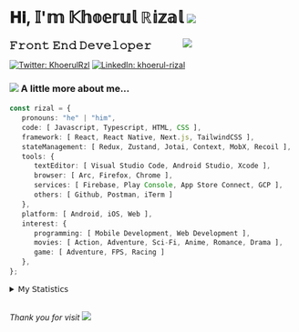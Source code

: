 <h1> 𝐇𝐢, 𝕀'𝕞 𝕂𝕙𝕠𝕖𝕣𝕦𝕝 ℝ𝕚𝕫𝕒𝕝 <img src="https://media.giphy.com/media/mGcNjsfWAjY5AEZNw6/giphy.gif" width="50"></h1>
<img align='right' src="https://media.giphy.com/media/v1.Y2lkPTc5MGI3NjExOWI2ajR2NGJubzBsZHFuaHMwajRrcDNsNXJwOG8yb3F0NjhkNXF4OSZlcD12MV9pbnRlcm5hbF9naWZfYnlfaWQmY3Q9cw/fkZukR450RQ1qnGaq9/giphy.gif" width="200">
<strong style="font-size:20px;">𝙵𝚛𝚘𝚗𝚝 𝙴𝚗𝚍 𝙳𝚎𝚟𝚎𝚕𝚘𝚙𝚎𝚛</strong>
</p></em>

[![Twitter: KhoerulRzl](https://img.shields.io/twitter/follow/KhoerulRzl?style=social)](https://twitter.com/KhoerulRzl)
[![LinkedIn: khoerul-rizal](https://img.shields.io/badge/khoerul--rizal-blue?style=flat-square&logo=Linkedin&logoColor=white&link=https://www.linkedin.com/in/khoerul-rizal/)](https://www.linkedin.com/in/khoerul-rizal/)

### <img src="https://media.giphy.com/media/VgCDAzcKvsR6OM0uWg/giphy.gif" width="50"> A little more about me...

```typescript
const rizal = {
   pronouns: "he" | "him",
   code: [ Javascript, Typescript, HTML, CSS ],
   framework: [ React, React Native, Next.js, TailwindCSS ],
   stateManagement: [ Redux, Zustand, Jotai, Context, MobX, Recoil ],
   tools: {
      textEditor: [ Visual Studio Code, Android Studio, Xcode ],
      browser: [ Arc, Firefox, Chrome ],
      services: [ Firebase, Play Console, App Store Connect, GCP ],
      others: [ Github, Postman, iTerm ]
   },
   platform: [ Android, iOS, Web ],
   interest: {
      programming: [ Mobile Development, Web Development ],
      movies: [ Action, Adventure, Sci-Fi, Anime, Romance, Drama ],
      game: [ Adventure, FPS, Racing ]
   },
};
```

<details>
  <summary>𝖬𝗒 𝖲𝗍𝖺𝗍𝗂𝗌𝗍𝗂𝖼𝗌</summary><br/>
   
<!--START_SECTION:waka-->
![Code Time](http://img.shields.io/badge/Code%20Time-812%20hrs%2049%20mins-blue)

![Profile Views](http://img.shields.io/badge/Profile%20Views-0-blue)

**🐱 My GitHub Data** 

> 📦 167.6 kB Used in GitHub's Storage 
 > 
> 🏆 1,189 Contributions in the Year 2024
 > 
> 💼 Opted to Hire
 > 
> 📜 32 Public Repositories 
 > 
> 🔑 8 Private Repositories 
 > 
**I'm an Early 🐤** 

```text
🌞 Morning                11704 commits       █████████░░░░░░░░░░░░░░░░   35.03 % 
🌆 Daytime                14683 commits       ███████████░░░░░░░░░░░░░░   43.95 % 
🌃 Evening                6878 commits        █████░░░░░░░░░░░░░░░░░░░░   20.59 % 
🌙 Night                  142 commits         ░░░░░░░░░░░░░░░░░░░░░░░░░   00.43 % 
```
📅 **I'm Most Productive on Tuesday** 

```text
Monday                   6553 commits        █████░░░░░░░░░░░░░░░░░░░░   19.62 % 
Tuesday                  7477 commits        ██████░░░░░░░░░░░░░░░░░░░   22.38 % 
Wednesday                5544 commits        ████░░░░░░░░░░░░░░░░░░░░░   16.60 % 
Thursday                 6420 commits        █████░░░░░░░░░░░░░░░░░░░░   19.22 % 
Friday                   4944 commits        ████░░░░░░░░░░░░░░░░░░░░░   14.80 % 
Saturday                 1090 commits        █░░░░░░░░░░░░░░░░░░░░░░░░   03.26 % 
Sunday                   1379 commits        █░░░░░░░░░░░░░░░░░░░░░░░░   04.13 % 
```


📊 **This Week I Spent My Time On** 

```text
🕑︎ Time Zone: Asia/Jakarta

💬 Programming Languages: 
TypeScript               33 hrs              █████████████░░░░░░░░░░░░   51.98 % 
Other                    15 hrs 21 mins      ██████░░░░░░░░░░░░░░░░░░░   24.18 % 
JavaScript               6 hrs 58 mins       ███░░░░░░░░░░░░░░░░░░░░░░   10.99 % 
PHP                      2 hrs 38 mins       █░░░░░░░░░░░░░░░░░░░░░░░░   04.16 % 
Figma Design             1 hr 58 mins        █░░░░░░░░░░░░░░░░░░░░░░░░   03.12 % 

🔥 Editors: 
VS Code                  45 hrs 27 mins      ██████████████████░░░░░░░   71.58 % 
Slack                    8 hrs 56 mins       ████░░░░░░░░░░░░░░░░░░░░░   14.07 % 
iTerm2                   3 hrs 33 mins       █░░░░░░░░░░░░░░░░░░░░░░░░   05.60 % 
Figma                    1 hr 58 mins        █░░░░░░░░░░░░░░░░░░░░░░░░   03.12 % 
Terminal                 1 hr 47 mins        █░░░░░░░░░░░░░░░░░░░░░░░░   02.81 % 

💻 Operating System: 
Mac                      63 hrs 30 mins      █████████████████████████   100.00 % 
```

**I Mostly Code in JavaScript** 

```text
JavaScript               41 repos            ████████████████░░░░░░░░░   65.08 % 
TypeScript               13 repos            █████░░░░░░░░░░░░░░░░░░░░   20.63 % 
PHP                      2 repos             █░░░░░░░░░░░░░░░░░░░░░░░░   03.17 % 
Kotlin                   1 repo              ░░░░░░░░░░░░░░░░░░░░░░░░░   01.59 % 
Jupyter Notebook         1 repo              ░░░░░░░░░░░░░░░░░░░░░░░░░   01.59 % 
```



**Timeline**

![Lines of Code chart](https://raw.githubusercontent.com/khoerulrizal/khoerulrizal/main/assets/bar_graph.png)


 Last Updated on 15/08/2024 00:43:29 UTC
<!--END_SECTION:waka-->
</details>
<br/>

<em>Thank you for visit</em> <img src="https://media.giphy.com/media/v1.Y2lkPTc5MGI3NjExcHdvNm1qZWtjaGw0ZjdwM3Z3NnY2dHlueTVuODBta2FiY20wM2YybSZlcD12MV9pbnRlcm5hbF9naWZfYnlfaWQmY3Q9cw/tV25tpdKqdFa9x81k2/giphy.gif" width="40">
